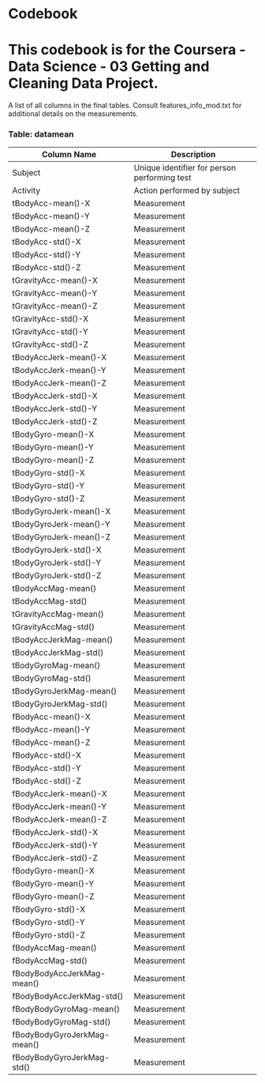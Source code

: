 # Codebook


This codebook is for the **Coursera - Data Science - 03 Getting and Cleaning Data** Project.
=======
A list of all columns in the final tables. Consult features_info_mod.txt for additional details on the measurements.


### Table: datamean

| Column Name  | Description |
| ------------- | ------------- |
| Subject| Unique identifier for person performing test |
| Activity| Action performed by subject |
| tBodyAcc-mean()-X| Measurement |
| tBodyAcc-mean()-Y| Measurement |
| tBodyAcc-mean()-Z| Measurement |
| tBodyAcc-std()-X| Measurement |
| tBodyAcc-std()-Y| Measurement |
| tBodyAcc-std()-Z| Measurement |
| tGravityAcc-mean()-X| Measurement |
| tGravityAcc-mean()-Y| Measurement |
| tGravityAcc-mean()-Z| Measurement |
| tGravityAcc-std()-X| Measurement |
| tGravityAcc-std()-Y| Measurement |
| tGravityAcc-std()-Z| Measurement |
| tBodyAccJerk-mean()-X| Measurement |
| tBodyAccJerk-mean()-Y| Measurement |
| tBodyAccJerk-mean()-Z| Measurement |
| tBodyAccJerk-std()-X| Measurement |
| tBodyAccJerk-std()-Y| Measurement |
| tBodyAccJerk-std()-Z| Measurement |
| tBodyGyro-mean()-X| Measurement |
| tBodyGyro-mean()-Y| Measurement |
| tBodyGyro-mean()-Z| Measurement |
| tBodyGyro-std()-X| Measurement |
| tBodyGyro-std()-Y| Measurement |
| tBodyGyro-std()-Z| Measurement |
| tBodyGyroJerk-mean()-X| Measurement |
| tBodyGyroJerk-mean()-Y| Measurement |
| tBodyGyroJerk-mean()-Z| Measurement |
| tBodyGyroJerk-std()-X| Measurement |
| tBodyGyroJerk-std()-Y| Measurement |
| tBodyGyroJerk-std()-Z| Measurement |
| tBodyAccMag-mean()| Measurement |
| tBodyAccMag-std()| Measurement |
| tGravityAccMag-mean()| Measurement |
| tGravityAccMag-std()| Measurement |
| tBodyAccJerkMag-mean()| Measurement |
| tBodyAccJerkMag-std()| Measurement |
| tBodyGyroMag-mean()| Measurement |
| tBodyGyroMag-std()| Measurement |
| tBodyGyroJerkMag-mean()| Measurement |
| tBodyGyroJerkMag-std()| Measurement |
| fBodyAcc-mean()-X| Measurement |
| fBodyAcc-mean()-Y| Measurement |
| fBodyAcc-mean()-Z| Measurement |
| fBodyAcc-std()-X| Measurement |
| fBodyAcc-std()-Y| Measurement |
| fBodyAcc-std()-Z| Measurement |
| fBodyAccJerk-mean()-X| Measurement |
| fBodyAccJerk-mean()-Y| Measurement |
| fBodyAccJerk-mean()-Z| Measurement |
| fBodyAccJerk-std()-X| Measurement |
| fBodyAccJerk-std()-Y| Measurement |
| fBodyAccJerk-std()-Z| Measurement |
| fBodyGyro-mean()-X| Measurement |
| fBodyGyro-mean()-Y| Measurement |
| fBodyGyro-mean()-Z| Measurement |
| fBodyGyro-std()-X| Measurement |
| fBodyGyro-std()-Y| Measurement |
| fBodyGyro-std()-Z| Measurement |
| fBodyAccMag-mean()| Measurement |
| fBodyAccMag-std()| Measurement |
| fBodyBodyAccJerkMag-mean()| Measurement |
| fBodyBodyAccJerkMag-std()| Measurement |
| fBodyBodyGyroMag-mean()| Measurement |
| fBodyBodyGyroMag-std()| Measurement |
| fBodyBodyGyroJerkMag-mean()| Measurement |
| fBodyBodyGyroJerkMag-std()| Measurement |
    


